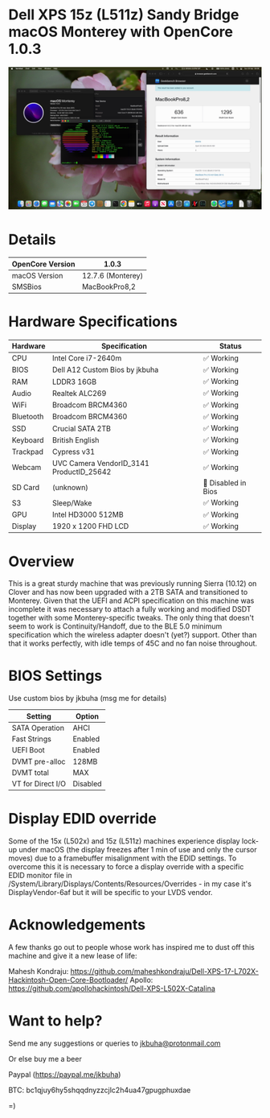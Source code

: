 # Dell XPS 15z (L511z) Sandy Bridge macOS Monterey with OpenCore 1.0.3

![hackintosh](./screenshot/screen.jpg)

# Details

| OpenCore Version | 1.0.3 |
| --- | --- |
| macOS Version | 12.7.6 (Monterey) |
| SMSBios | MacBookPro8,2 |

# Hardware Specifications

| Hardware | Specification | Status |
| --- | --- | --- |
| CPU | Intel Core i7-2640m | ✅ Working |
| BIOS | Dell A12 Custom Bios by jkbuha | ✅ Working |
| RAM | LDDR3 16GB | ✅ Working |
| Audio | Realtek ALC269 | ✅ Working |
| WiFi | Broadcom BRCM4360 | ✅ Working |
| Bluetooth | Broadcom BRCM4360 | ✅ Working |
| SSD | Crucial SATA 2TB | ✅ Working |
| Keyboard | British English | ✅ Working |
| Trackpad | Cypress v31 | ✅ Working |
| Webcam | UVC Camera VendorID_3141 ProductID_25642 | ✅ Working |
| SD Card | (unknown)  | 🔶 Disabled in Bios |
| S3 | Sleep/Wake | ✅ Working |
| GPU | Intel HD3000 512MB | ✅ Working |
| Display | 1920 x 1200 FHD LCD | ✅ Working |

# Overview

This is a great sturdy machine that was previously running Sierra (10.12) on Clover and has now been upgraded with a 2TB SATA 
and transitioned to Monterey. Given that the UEFI and ACPI specification on this machine was incomplete it was necessary to 
attach a fully working and modified DSDT together with some Monterey-specific tweaks. The only thing that doesn't seem to work 
is Continuity/Handoff, due to the BLE 5.0 minimum specification which the wireless adapter doesn't (yet?) support. Other than 
that it works perfectly, with idle temps of 45C and no fan noise throughout.

# BIOS Settings

Use custom bios by jkbuha (msg me for details)

| Setting | Option |
| --- | --- |
| SATA Operation | AHCI |
| Fast Strings | Enabled |
| UEFI Boot | Enabled |
| DVMT pre-alloc | 128MB |
| DVMT total | MAX |
| VT for Direct I/O | Disabled |

# Display EDID override
Some of the 15x (L502x) and 15z (L511z) machines experience display lock-up under macOS (the display freezes after 1 min 
of use and only the cursor moves) due to a framebuffer misalignment with the EDID settings. To overcome this it is necessary to 
force a display override with a specific EDID monitor file in /System/Library/Displays/Contents/Resources/Overrides - in my 
case it's DisplayVendor-6af but it will be specific to your LVDS vendor.

# Acknowledgements

A few thanks go out to people whose work has inspired me to dust off this machine and give it a new lease of life:

Mahesh Kondraju: https://github.com/maheshkondraju/Dell-XPS-17-L702X-Hackintosh-Open-Core-Bootloader/
Apollo: https://github.com/apollohackintosh/Dell-XPS-L502X-Catalina

# Want to help?

Send me any suggestions or queries to jkbuha@protonmail.com

Or else buy me a beer

Paypal (https://paypal.me/jkbuha) 

BTC: bc1qjuy6hy5shqqdnyzzcjlc2h4ua47gpugphuxdae

=)

